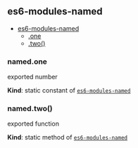 <a name="module_es6-modules-named"></a>

## es6-modules-named

* [es6-modules-named](#module_es6-modules-named)
    * [.one](#module_es6-modules-named.one)
    * [.two()](#module_es6-modules-named.two)

<a name="module_es6-modules-named.one"></a>

### named.one
exported number

**Kind**: static constant of <code>[es6-modules-named](#module_es6-modules-named)</code>  
<a name="module_es6-modules-named.two"></a>

### named.two()
exported function

**Kind**: static method of <code>[es6-modules-named](#module_es6-modules-named)</code>  
